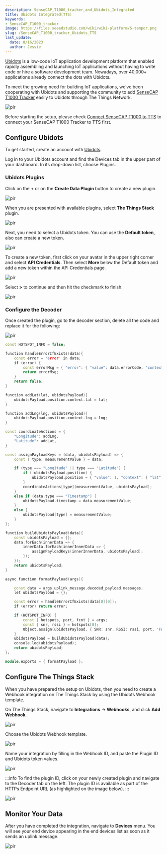 ```yaml
---
description: SenseCAP_T1000_tracker_and_Ubidots_Integrated
title: Ubidots Integrated(TTS)
keywords:
- SenseCAP_T1000_tracker
image: https://files.seeedstudio.com/wiki/wiki-platform/S-tempor.png
slug: /SenseCAP_T1000_tracker_Ubidots_TTS
last_update:
  date: 8/16/2023
  author: Jessie
---
```



[Ubidots](https://ubidots.com/?_gl=1%2a89g1t2%2a_ga%2aMzUzMzM3MDY5LjE2NjE5MzcyMTI.%2a_ga_VEME7QQ5EZ%2aMTY2MzY0Mzc4NS44LjEuMTY2MzY0NTI3MC4wLjAuMA..) is a low-code IoT application development platform that enabled rapidly assembling and launching IoT applications without having to write code or hire a software development team. Nowadays, over 40,000+ applications already connect the dots with Ubidots. 

To meet the growing need for building IoT applications, we’ve been cooperating with Ubidots and supporting the community to add [SenseCAP T1000 Tracker](https://www.seeedstudio.com/sensecap-t1000-tracker?utm_source=emailsig&utm_medium=emailsig&utm_campaign=emailsig) easily to Ubidots through The Things Network.  


<p style={{textAlign: 'center'}}><img src="https://www.sensecapmx.com/wp-content/uploads/2022/09/%E5%8D%9A%E5%AE%A2%E6%8F%92%E5%9B%BE.jpg" alt="pir" width={800} height="auto" /></p>

Before starting the setup, please check [Connect SenseCAP T1000 to TTS](https://wiki.seeedstudio.com/SenseCAP_T1000_tracker_TTN) to connect your SenseCAP T1000 Tracker to TTS first.


## Configure Ubidots

To get started, create an account with [Ubidots](https://stem.ubidots.com/accounts/signin/). 

Log in to your Ubidots account and find the Devices tab in the upper part of your dashboard. In its drop-down list, choose Plugins.



### Ubidots Plugins

Click on the **+** or on the **Create Data Plugin** button to create a new plugin.

<p style={{textAlign: 'center'}}><img src="https://files.seeedstudio.com/wiki/SenseCAP/Tracker/plugins.png" alt="pir" width={800} height="auto" /></p>


When you are presented with available plugins, select **The Things Stack** plugin.

<p style={{textAlign: 'center'}}><img src="https://files.seeedstudio.com/wiki/SenseCAP/Tracker/addtts.png" alt="pir" width={800} height="auto" /></p>


Next, you need to select a Ubidots token. You can use the **Default token**, also can create a new token.

<p style={{textAlign: 'center'}}><img src="https://files.seeedstudio.com/wiki/SenseCAP/Tracker/default_token.png" alt="pir" width={800} height="auto" /></p>


To create a new token, first click on your avatar in the upper right corner and select **API Credentials**. Then select **More** below the Default token and add a new token within the API Credentials page.

<p style={{textAlign: 'center'}}><img src="https://files.seeedstudio.com/wiki/SenseCAP/Tracker/new_toekn.png" alt="pir" width={800} height="auto" /></p>



Select **>** to continue and then hit the checkmark to finish.
<p style={{textAlign: 'center'}}><img src="https://files.seeedstudio.com/wiki/SenseCAP/Tracker/name-description.png" alt="pir" width={800} height="auto" /></p>


### Configure the Decoder


Once created the plugin, go to the decoder section, delete all the code and replace it for the following:
<p style={{textAlign: 'center'}}><img src="https://files.seeedstudio.com/wiki/SenseCAP/Tracker/decoding_function.png" alt="pir" width={800} height="auto" /></p>


```cpp
const HOTSPOT_INFO = false;

function handleErrorIfExists(data){
	const error = 'error' in data;
	if (error) {
        const errorMsg = { "error": { "value": data.errorCode, "context" : { "reason": data.error } } };
		return errorMsg;
	}
	return false;
}

function addLat(lat, ubidotsPayload){
	ubidotsPayload.position.context.lat = lat;
}

function addLng(lng, ubidotsPayload){
	ubidotsPayload.position.context.lng = lng;
}

const coordinateActions = {
	"Longitude": addLng,
	"Latitude": addLat,
}

const assignPayloadKeys = (data, ubidotsPayload) => {
	const { type, measurementValue } = data;

	if (type === "Longitude" || type === "Latitude") {
		if (!ubidotsPayload.position) {
			ubidotsPayload.position = { "value": 1, "context": { "lat": undefined, "lng": undefined } };
		}
		coordinateActions[type](measurementValue, ubidotsPayload);
	}
	else if (data.type === "Timestamp") {
		ubidotsPayload.timestamp = data.measurementValue;
	}
	else {
		ubidotsPayload[type] = measurementValue;
	}
};

function buildUbidotsPayload(data){
	const ubidotsPayload = {};
	data.forEach(innerData => {
		innerData.forEach(innerInnerData => {
			assignPayloadKeys(innerInnerData, ubidotsPayload);
		});
	});
	return ubidotsPayload;
}

async function formatPayload(args){

	const data = args.uplink_message.decoded_payload.messages;
	let ubidotsPayload = {};

	const error = handleErrorIfExists(data[0][0]);
	if (error) return error;

	if (HOTSPOT_INFO) {
		const { hotspots, port, fcnt } = args;
		const { snr, rssi } = hotspots[0];
		Object.assign(ubidotsPayload, { SNR: snr, RSSI: rssi, port, 'Frame Counter': fcnt });
	}
	ubidotsPayload = buildUbidotsPayload(data);
	console.log(ubidotsPayload);
	return ubidotsPayload;
};

module.exports = { formatPayload };
```


## Configure The Things Stack

When you have prepared the setup on Ubidots, then you need to create a Webhook integration on The Things Stack by using the Ubidots Webhook template.

On The Things Stack, navigate to **Integrations** → **Webhooks**, and click **Add Webhook**.

<p style={{textAlign: 'center'}}><img src="https://files.seeedstudio.com/wiki/SenseCAP/Tracker/add_webhook1.png" alt="pir" width={800} height="auto" /></p>

Choose the Ubidots Webhook template. 

<p style={{textAlign: 'center'}}><img src="https://files.seeedstudio.com/wiki/SenseCAP/Tracker/tts-ubidots.png" alt="pir" width={800} height="auto" /></p>



Name your integration by filling in the Webhook ID, and paste the Plugin ID and Ubidots token values.

<p style={{textAlign: 'center'}}><img src="https://files.seeedstudio.com/wiki/SenseCAP/Tracker/ubi_web.png" alt="pir" width={800} height="auto" /></p>


:::info
To find the plugin ID, click on your newly created plugin and navigate to the Decoder tab on the left. The plugin ID is available as part of the HTTPs Endpoint URL (as highlighted on the image below).
:::
<p style={{textAlign: 'center'}}><img src="https://files.seeedstudio.com/wiki/SenseCAP/Tracker/ids.png" alt="pir" width={800} height="auto" /></p>



## Monitor Your Data

After you have completed the integration, navigate to **Devices** menu. You will see your end device appearing in the end devices list as soon as it sends an uplink message.

<p style={{textAlign: 'center'}}><img src="https://files.seeedstudio.com/wiki/SenseCAP/Tracker/check_data_ubi.png" alt="pir" width={800} height="auto" /></p>
